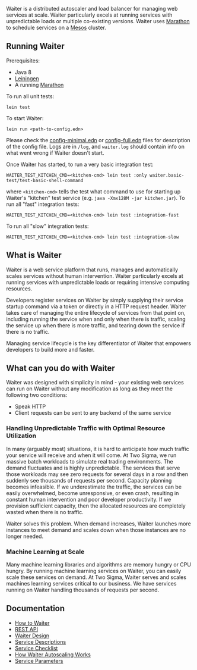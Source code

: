 Waiter is a distributed autoscaler and load balancer for managing web services at scale. Waiter particularly excels at running services with unpredictable loads or multiple co-existing versions. Waiter uses [Marathon](https://mesosphere.github.io/marathon/) to schedule services on a [Mesos](http://mesos.apache.org/) cluster.

## Running Waiter

Prerequisites:

* Java 8
* [Leiningen](http://leiningen.org/)
* A running [Marathon](https://mesosphere.github.io/marathon/)

To run all unit tests:

`lein test`

To start Waiter:

`lein run <path-to-config.edn>`

Please check the [config-minimal.edn](config-minimal.edn) or [config-full.edn](config-full.edn) files for description of the config file.
Logs are in `/log`, and `waiter.log` should contain info on what went wrong if Waiter doesn't start.

Once Waiter has started, to run a very basic integration test:

`WAITER_TEST_KITCHEN_CMD=<kitchen-cmd> lein test :only waiter.basic-test/test-basic-shell-command`

where `<kitchen-cmd>` tells the test what command to use for starting up Waiter's "kitchen" test service (e.g. `java -Xmx128M -jar kitchen.jar`). To run all "fast" integration tests:

`WAITER_TEST_KITCHEN_CMD=<kitchen-cmd> lein test :integration-fast`

To run all "slow" integration tests:

`WAITER_TEST_KITCHEN_CMD=<kitchen-cmd> lein test :integration-slow`

## What is Waiter

Waiter is a web service platform that runs, manages and automatically scales services without human intervention. Waiter particularly excels at running services with unpredictable loads or requiring intensive computing resources.

Developers register services on Waiter by simply supplying their service startup command via a token or directly in a HTTP request header. Waiter takes care of managing the entire lifecycle of services from that point on, including running the service when and only when there is traffic, scaling the service up when there is more traffic, and tearing down the service if there is no traffic.

Managing service lifecycle is the key differentiator of Waiter that empowers developers to build more and faster.

## What can you do with Waiter

Waiter was designed with simplicity in mind - your existing web services can run on Waiter without any modification as long as they meet the following two conditions:

* Speak HTTP
* Client requests can be sent to any backend of the same service

### Handling Unpredictable Traffic with Optimal Resource Utilization

In many (arguably most) situations, it is hard to anticipate how much traffic your service will receive and when it will come. At Two Sigma, we run massive batch workloads to simulate real trading environments. The demand fluctuates and is highly unpredictable. The services that serve those workloads may see zero requests for several days in a row and then suddenly see thousands of requests per second. Capacity planning becomes infeasible. If we underestimate the traffic, the services can be easily overwhelmed, become unresponsive, or even crash, resulting in constant human intervention and poor developer productivity. If we provision sufficient capacity, then the allocated resources are completely wasted when there is no traffic.

Waiter solves this problem. When demand increases, Waiter launches more instances to meet demand and scales down when those instances are no longer needed.

### Machine Learning at Scale

Many machine learning libraries and algorithms are memory hungry or CPU hungry. By running machine learning services on Waiter, you can easily scale these services on demand. At Two Sigma, Waiter serves and scales machines learning services critical to our business. We have services running on Waiter handling thousands of requests per second.

## Documentation

* [How to Waiter](docs/how-to-waiter.md)
* [REST API](docs/rest-api.md)
* [Waiter Design](docs/waiter-design-docs.md)
* [Service Descriptions](docs/service-description.md)
* [Service Checklist](docs/service-checklist.md)
* [How Waiter Autoscaling Works](docs/autoscaling.md)
* [Service Parameters](docs/parameters.md)